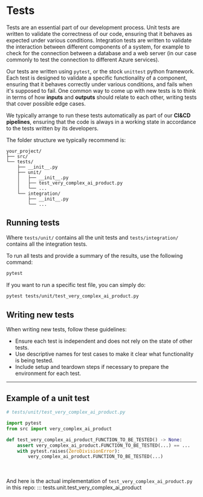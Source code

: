 # Tests
Tests are an essential part of our development process. Unit tests are written to validate the correctness of our code, ensuring that it behaves as expected under various conditions. Integration tests are written to validate the interaction between different components of a system, for example to check for the connection between a database and a web server (in our case commonly to test the connection to different Azure services).

Our tests are written using `pytest`, or the stock `unittest` python framework. Each test is designed to validate a specific functionality of a component, ensuring that it behaves correctly under various conditions, and fails when it's supposed to fail. One common way to come up with new tests is to think in terms of how **inputs** and **outputs** should relate to each other, writing tests that cover possible edge cases.

We typically arrange to run these tests automatically as part of our **CI&CD pipelines**, ensuring that the code is always in a working state in accordance to the tests written by its developers.

The folder structure we typically recommend is:

    your_project/
    ├── src/
    └── tests/
        ├── __init__.py
        ├── unit/
        │   ├── __init__.py
        │   ├── test_very_complex_ai_product.py
        │   └── ...
        └── integration/
            ├── __init__.py
            └── ...

## Running tests

Where `tests/unit/` contains all the unit tests and `tests/integration/` contains all the integration tests.

To run all tests and provide a summary of the results, use the following command:
```sh
pytest
```
If you want to run a specific test file, you can simply do:
```sh
pytest tests/unit/test_very_complex_ai_product.py
```

## Writing new tests

When writing new tests, follow these guidelines:

- Ensure each test is independent and does not rely on the state of other tests.
- Use descriptive names for test cases to make it clear what functionality is being tested.
- Include setup and teardown steps if necessary to prepare the environment for each test.

---
## Example of a unit test

```python
# tests/unit/test_very_complex_ai_product.py

import pytest
from src import very_complex_ai_product

def test_very_complex_ai_product_FUNCTION_TO_BE_TESTED() -> None:
    assert very_complex_ai_product.FUNCTION_TO_BE_TESTED(...) == ...
    with pytest.raises(ZeroDivisionError):
        very_complex_ai_product.FUNCTION_TO_BE_TESTED(...)
```

<br><br>
And here is the actual implementation of `test_very_complex_ai_product.py` in this repo:
::: tests.unit.test_very_complex_ai_product
